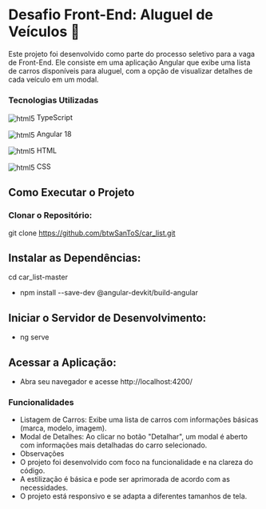 # Desafio Front-End: Aluguel de Veículos 🚗
Este projeto foi desenvolvido como parte do processo seletivo para a vaga de Front-End. Ele consiste em uma aplicação Angular que exibe uma lista de carros disponíveis para aluguel, com a opção de visualizar detalhes de cada veículo em um modal.

### Tecnologias Utilizadas
<img align="center" alt="html5" src="https://img.shields.io/badge/TypeScript-007ACC?style=for-the-badge&logo=typescript&logoColor=white" /> TypeScript

<img align="center" alt="html5" src="https://img.shields.io/badge/Angular-DD0031?style=for-the-badge&logo=angular&logoColor=white" />  Angular 18

<img align="center" alt="html5" src="https://img.shields.io/badge/HTML5-E34F26?style=for-the-badge&logo=html5&logoColor=white" /> HTML

<img align="center" alt="html5" src="https://img.shields.io/badge/CSS3-1572B6?style=for-the-badge&logo=css3&logoColor=white" /> CSS

## Como Executar o Projeto
### Clonar o Repositório:
git clone https://github.com/btwSanToS/car_list.git

## Instalar as Dependências:
cd car_list-master
* npm install --save-dev @angular-devkit/build-angular

## Iniciar o Servidor de Desenvolvimento:
* ng serve

## Acessar a Aplicação:
* Abra seu navegador e acesse http://localhost:4200/

### Funcionalidades
* Listagem de Carros: Exibe uma lista de carros com informações básicas (marca, modelo, imagem).
* Modal de Detalhes: Ao clicar no botão "Detalhar", um modal é aberto com informações mais detalhadas do carro selecionado.
* Observações
* O projeto foi desenvolvido com foco na funcionalidade e na clareza do código.
* A estilização é básica e pode ser aprimorada de acordo com as necessidades.
* O projeto está responsivo e se adapta a diferentes tamanhos de tela.